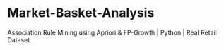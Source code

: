# Market-Basket-Analysis
Association Rule Mining using Apriori &amp; FP-Growth | Python | Real Retail Dataset
